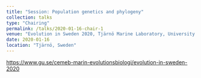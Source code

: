 ```yaml
---
title: "Session: Population genetics and phylogeny"
collection: talks
type: "Chairing"
permalink: /talks/2020-01-16-chair-1
venue: "Evolution in Sweden 2020, Tjärnö Marine Laboratory, University of Gothenburg"
date: 2020-01-16
location: "Tjärnö, Sweden"
---
```


https://www.gu.se/cemeb-marin-evolutionsbiologi/evolution-in-sweden-2020
